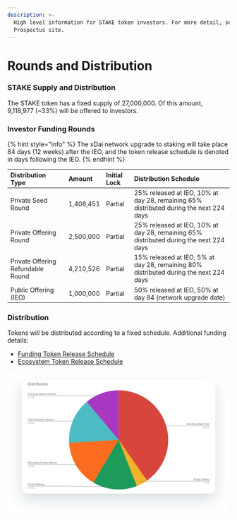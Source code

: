 ```yaml
---
description: >-
  High level information for STAKE token investors. For more detail, see the
  Prospectus site.
---
```


# Rounds and Distribution

### STAKE Supply and Distribution

The STAKE token has a fixed supply of 27,000,000. Of this amount, 9,118,977 \(~33%\) will be offered to investors. 

### Investor Funding Rounds

{% hint style="info" %}
The xDai network upgrade to staking will take place 84 days \(12 weeks\) after the IEO, and the token release schedule is denoted in days following the IEO.
{% endhint %}

| Distribution Type | Amount | Initial Lock | Distribution Schedule |
| :--- | :--- | :--- | :--- |
| Private Seed Round | 1,408,451 | Partial | 25% released at IEO, 10% at day 28, remaining 65% distributed during the next 224 days |
| Private Offering Round | 2,500,000 | Partial | 25% released at IEO, 10% at day 28, remaining 65% distributed during the next 224 days |
| Private Offering Refundable Round | 4,210,526 | Partial | 15% released at IEO, 5% at day 28, remaining 80% distributed during the next 224 days |
| Public Offering \(IEO\) | 1,000,000 | Partial | 50% released at IEO, 50% at day 84 \(network upgrade date\) |

### Distribution

Tokens will be distributed according to a fixed schedule. Additional funding details:

* [Funding Token Release Schedule](funding-token-release-schedule.md)
* [Ecosystem Token Release Schedule](ecosystem-token-release-schedule.md)

![](../../.gitbook/assets/distribution.png)

